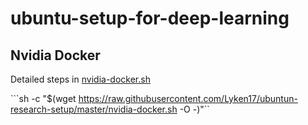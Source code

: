 # ubuntu-setup-for-deep-learning


## Nvidia Docker
Detailed steps in [nvidia-docker.sh](nvidia-docker.sh)

```sh -c "$(wget https://raw.githubusercontent.com/Lyken17/ubuntun-research-setup/master/nvidia-docker.sh -O -)"``

